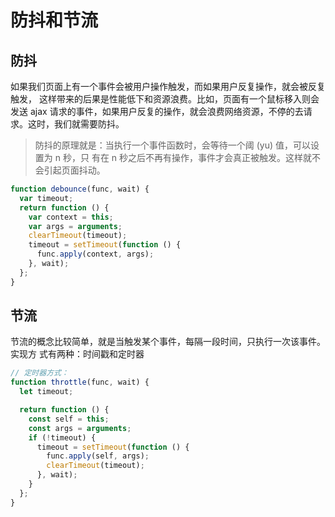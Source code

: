 # 防抖和节流

## 防抖

如果我们⻚⾯上有⼀个事件会被⽤户操作触发，⽽如果⽤户反复操作，就会被反复触发， 这样带来的后果是性能低下和资源浪费。⽐如，⻚⾯有⼀个⿏标移⼊则会发送 ajax 请求的事件，如果⽤户反复的操作，就会浪费⽹络资源，不停的去请求。这时，我们就需要防抖。

> 防抖的原理就是：当执⾏⼀个事件函数时，会等待⼀个阈 (yu) 值，可以设置为 n 秒，只 有在 n 秒之后不再有操作，事件才会真正被触发。这样就不会引起⻚⾯抖动。

```js
function debounce(func, wait) {
  var timeout;
  return function () {
    var context = this;
    var args = arguments;
    clearTimeout(timeout);
    timeout = setTimeout(function () {
      func.apply(context, args);
    }, wait);
  };
}
```

## 节流

节流的概念⽐较简单，就是当触发某个事件，每隔⼀段时间，只执⾏⼀次该事件。实现⽅ 式有两种：时间戳和定时器

```js
// 定时器⽅式：
function throttle(func, wait) {
  let timeout;

  return function () {
    const self = this;
    const args = arguments;
    if (!timeout) {
      timeout = setTimeout(function () {
        func.apply(self, args);
        clearTimeout(timeout);
      }, wait);
    }
  };
}
```
